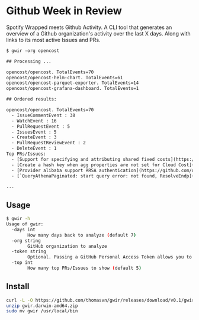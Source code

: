 # Github Week in Review

Spotify Wrapped meets Github Activity. A CLI tool that generates an overview of a Github organization's activity over the last X days. Along with links to its most active Issues and PRs.

```txt
$ gwir -org opencost

## Processing ...

opencost/opencost. TotalEvents=70
opencost/opencost-helm-chart. TotalEvents=61
opencost/opencost-parquet-exporter. TotalEvents=14
opencost/opencost-grafana-dashboard. TotalEvents=1

## Ordered results:

opencost/opencost. TotalEvents=70
  - IssueCommentEvent : 38
  - WatchEvent : 16
  - PullRequestEvent : 5
  - IssuesEvent : 5
  - CreateEvent : 3
  - PullRequestReviewEvent : 2
  - DeleteEvent : 1
Top PRs/Issues:
  - [Support for specifying and attributing shared fixed costs](https://github.com/opencost/opencost/issues/2427) : 6
  - [Create a hash key when agg properties are not set for Cloud Cost](https://github.com/opencost/opencost/pull/2700) : 5
  - [Provider alibaba support RRSA authentication](https://github.com/opencost/opencost/issues/2699) : 5
  - [`QueryAthenaPaginated: start query error: not found, ResolveEndp](https://github.com/opencost/opencost/issues/2697) : 5

...

```

## Usage

```bash
$ gwir -h
Usage of gwir:
  -days int
    	How many days back to analyze (default 7)
  -org string
    	GitHub organization to analyze
  -token string
    	Optional. Passing a GitHub Personal Access Token allows you to view private repositories and make more API requests per hour. You can also set this token as an environment variable GITHUB_PERSONAL_ACCESS_TOKEN.
  -top int
    	How many top PRs/Issues to show (default 5)
```

## Install

```bash
curl -L -O https://github.com/thomasvn/gwir/releases/download/v0.1/gwir.darwin-amd64.zip
unzip gwir.darwin-amd64.zip
sudo mv gwir /usr/local/bin
```

<!--
TODO: 
- Github Releases
  - GOOS=windows GOARCH=amd64 go build -o gwir.exe
  - GOOS=darwin GOARCH=amd64 go build -o gwir
  - GOOS=linux GOARCH=amd64 go build -o gwir
  - Automate using Github Workflows
- Provide a --version flag
- CLI tool downloadable via `go get` or `brew install`
- Make all PR/Issue titles the same length to "prettify" the output?
- Use a repo's pushed_at or updated_at to quickly filter out repos?
  - https://stackoverflow.com/questions/15918588/github-api-v3-what-is-the-difference-between-pushed-at-and-updated-at
  - https://docs.github.com/en/rest/repos/repos?apiVersion=2022-11-28#list-organization-repositories
- TUI
  - https://github.com/avelino/awesome-go?tab=readme-ov-file#command-line
  - https://github.com/charmbracelet/bubbletea
- Frontend?
- Use a pretty image for the README. https://github.com/charmbracelet/vhs. Keep it up to date with vhs-actions
  - Asciicinema? https://github.com/kubecost/kubectl-cost/blob/main/assets/presentation-script.md
- Pipe to Glow?
  - echo "[Glow](https://github.com/charmbracelet/glow)" | glow -
-->

<!-- 
DONE (newest to oldest):
- Take params via args instead of env vars.
  - https://pkg.go.dev/flag
  - https://github.com/avelino/awesome-go?tab=readme-ov-file#standard-cli
- Concurrency
- Include a snippet of the name of the PR/Issue.
- Only show top X PRs and Issues?
- Order the PRs and Issues
- For each of the results, show all PRs and Issues in the last X days.
- First start by listing repositories which had the most activity in the past DAYS
- Don't list repos which have zero activity.
-->